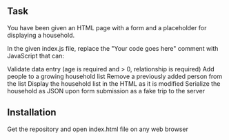 ## Task

You have been given an HTML page with a form and a placeholder for displaying a household.

In the given index.js file, replace the "Your code goes here" comment with JavaScript that can:

Validate data entry (age is required and > 0, relationship is required)
Add people to a growing household list
Remove a previously added person from the list
Display the household list in the HTML as it is modified
Serialize the household as JSON upon form submission as a fake trip to the server

## Installation
Get the repository and  open index.html file on any web browser
